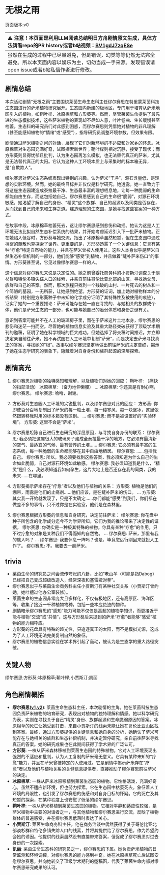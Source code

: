 # 无根之雨
页面版本:v0
 

| :warning: 注意！本页面是利用LLM阅读总结明日方舟剧情原文生成，具体方法请看repo的PR history或者b站视频：[BV1gdJ7zqESe](https://www.bilibili.com/video/BV1gdJ7zqESe/)         |
|:----------------------------|
| 虽然在生成的过程中已尽量避免，但是错误，幻觉等等仍然无法完全避免。所以本页面内容以娱乐为主，切勿当成一手来源。发现错误请open issue或者b站私信作者进行修改。|



## 剧情总结
本次活动剧情“无根之雨”主要围绕莱茵生命生态科主任缪尔赛思在特里蒙莱茵科技生态园进行的萨米植物研究展开。生态园内新建的极地区，专门用于培育从萨米地区引入的植物，如鞘叶榉、冰原棉草和方形葵等。然而，尽管莱茵生命提供了最先进的生态模拟技术，这些萨米植物的表现却不尽如人意，叶片卷曲、生长缓慢甚至枯萎。生态科的研究员们对此感到困惑，而缪尔赛思则凭借她对植物的非凡理解（甚至能感知植物的“情绪”或“感受”），指导研究员调整环境参数，但效果有限。

剧情通过萨米植物之间的对话，展现了它们对新环境的不适应和对家乡的怀念。冰原棉草对生态园充满好奇，试图探索新世界；鞘叶榉则相对沉静，接受了现状；而方形葵则显得忧郁且批判，认为生态园再怎么模拟，也无法替代真正的萨米，尤其是无法替代真正的太阳。它认为这种人工环境本质上与采集时的标本箱无异，是“自欺欺人”。

缪尔赛思对萨米生态系统表现出特别的兴趣，认为萨米“干净”，源石含量低，是理想的实验环境。然而，她的最终目标并非仅仅是科学研究。她透露，她一直致力于将这座生态园建造成泰拉最干净、生态最丰富的理想栖息地，让每一种脆弱的生命都能自由生存，而这包括她自己。缪尔赛思感到自己的生命很“脆弱”，对源石环境敏感，她渴望了解自己的身份、“精灵”这个族群、自己的起源以及同类是否存在，从而找到自己的未来和生存之道。建造理想的生态园，是她寻找这些答案的一种方式。

在故事中段，冰原棉草枯萎死去，这让缪尔赛思感到悲伤和动摇。她认为这是人工环境无法比拟自然生态补偿系统的结果，并开始考虑延迟引入下一批萨米植物。正在她陷入低谷时，方形葵与她交流，指出了冰原棉草虽然短暂，但在生态园中通过棉絮的飘散也算探索了世界。更重要的是，方形葵透露了一个关键信息：它具有某种“疗愈”特定自然物的能力，并且在萨米曾被人使用过。这些人本身似乎是萨米自然生态补偿机制的一部分，他们能够“感受”到植物，并且做着“缝补萨米伤口”的事情。方形葵甚至说，它见过像缪尔赛思一样的人。

这个信息对缪尔赛思来说是决定性的。她之前曾委托商务科的小贾斯汀调查关于淡杉群和特伦多镇失踪人口的线索，并亲自前往哥伦比亚北部的山区，寻找她父母、族群和自己的答案。然而，那次旅程只找到一个残破的山村、一片死去的树丛和一个简陋的墓园，一无所获，让她感到绝望。方形葵的证词，加上她对植物样本的分析结果（特别是方形葵种子中未知的化学成分证明了其特殊性及被使用的痕迹），证实了她的一个重要推论：萨米可能存在她一直在寻找的、与她相关的族群或个体，他们是萨米生态的一部分，也可能与她自己的脆弱体质和身份之谜有关。

意识到答案可能并不在人工的玻璃房子里，而在于萨米这片土地本身，缪尔赛思的悲伤和迷茫一扫而空。尽管她的植物信息实验及其重大路径突破获得了顶级学术期刊的邀稿，证明了她在科学领域的巨大成功，但她选择了将交稿时间推迟，并立即决定亲自前往萨米。她不再试图在人工环境中复制“萨米”，而是决定去萨米寻找真正的答案，寻找她的“根”。故事以缪尔赛思坚定地做出前往萨米的决定告终，揭示了她在生态学研究的表象下，隐藏着对自身身份和族群起源的深层探索。
## 剧情高光
1.  缪尔赛思对植物的独特感知和理解，以及植物们对她的回应：
    鞘叶榉: （痛快的指部活动）
    冰原棉草: （奋力地伸懒腰）
    ...
    冰原棉草: 你还真是有耐心啊，缪尔赛思。
    缪尔赛思: 哈哈，谢谢。

2.  方形葵对生态园人工环境的尖锐批判，以及缪尔赛思对此的回应：
    方形葵: 你即使百分百地复制出了萨米的每一粒土壤、每一缕寒风、每一块坚冰，这里依然跟转移我时用的标本箱没有区别。
    ...
    缪尔赛思: 而不是被设置好的“实验环境”。
    方形葵: 这里不会是“萨米”。

3.  缪尔赛思坦陈自己进行生态研究的深层原因，与寻找自身身份的联系：
    缪尔赛思: 我必须把这座很大的玻璃房子建成全泰拉最干净的地方，它必须有最清新的空气、最适宜的气候、最有营养的土壤......
    缪尔赛思: 它必须有最丰富的生态系统，每一种脆弱的生命都能够在其中自由地栖居。
    缪尔赛思: ......包括我自己。
    缪尔赛思: 所以，我必须要找到这些答案，我必须知道为什么自己的生命如此脆弱，自己对源石环境如此敏感。
    缪尔赛思: 我必须知道我是什么，“精灵”是什么，我必须知道我如何孕生，这片大地上是否还存在我的同类，我的未来......在哪里。

4.  方形葵揭示萨米存在“疗愈”者以及他们与植物的关系：
    方形葵: 植物是他们的绷带，雨露是他们的止痛剂......他们应该，是在缝补萨米的伤口。
    ...
    方形葵: 其实我一开始就发现了，只是不太确定......你们都能“感受”到我们，你们都在做差不多的事情，只不过你是在实验室，他们是在森林里。

5.  缪尔赛思根据方形葵的信息和自身研究，决定前往萨米：
    缪尔赛思: 你花盘中种子所包含的化学成分迄今不为学界所知，它们为我的推论带来了决定性的证据。
    缪尔赛思: 你确实是一种极其特殊的植物。你具有某种“疗愈”的作用，只不过疗愈的对象是某种我们不得而知的自然物。
    ...
    缪尔赛思: 萨米，那里有我的族人吗？
    ...
    缪尔赛思: 我要休息一阵吗？也是，毕竟您远行刚回来就投入工作了。
    缪尔赛思: 不。我要去一趟萨米。
## trivia
*   莱茵生命的研究员之间会流传夸张的八卦，比如“老山羊（可能是指Dabog）已经把自己变成超级改造人，经常深夜和塞雷娅对拳”。
*   缪尔赛思似乎与莱茵生命商务科主任小贾斯汀有某种社交关系（小贾斯汀曾约她，她吐槽过他办公室装修）。
*   莱茵生命的生态园非常庞大且多样化，不仅有极地区，还有高原区、海洋区等，收集了接近一千种植物物种，包括一些本应绝迹的物种。
*   剧情暗示缪尔赛思的“感知”能力可能不仅仅是高超的植物学知识，而更接近于能与植物“交流”或“共情”，这与方形葵后来提到的萨米“疗愈”者能够“感受”植物的能力相呼应。
*   方形葵的花盘具有特殊的趋光性，只追逐真正的太阳，而不是模拟光源，这成为了人工环境无法完美复制自然的象征。
*   缪尔赛思的植物信息实验在学术界引起了轰动，被认为是生态学的重大路径突破。
## 关键人物
缪尔赛思;方形葵;冰原棉草;鞘叶榉;小贾斯汀;凯丽
## 角色剧情概括
-   **缪尔赛思([v1](../chars/char_249_mlyss.md),[v2](../char_v3/char_249_mlyss.md))**: 莱茵生命生态科主任，本次剧情的主角。她在莱茵科技生态园负责萨米植物的培育研究，表现出对植物的独特理解和情感。她以科学研究为表，实则在寻找关于自己“精灵”身份、族群起源和生命脆弱原因的答案。冰原棉草的死亡让她受到打击，来自小贾斯汀的线索未能让她在哥伦比亚山区找到答案。最终，通过方形葵提供的关键信息和她自身的分析，她确认了萨米可能存在与她相关的族群和生态补偿机制，并决定暂停研究，亲自前往萨米寻找真正的答案。她的研究成果也在此期间获得了学术界的广泛认可。
-   **方形葵**: 一株从萨米森林移植到莱茵生态园的特殊植物。它对人工环境表现出强烈的不适应和批判，认为人工复制的萨米毫无意义。它具有某种未知的“疗愈”能力，并且在萨米曾被特定的人使用过。它是剧情中揭示萨米存在“疗愈”者以及他们与植物关系的关健信息提供者，直接推动了缪尔赛思前往萨米的决定。
-   **冰原棉草**: 一株从萨米冰原移植到莱茵生态园的植物。它性格活泼，充满好奇心，虽然不适应新环境，但也努力探索。它在生态园中枯萎死去，象征着人工环境的局限性，也引发了缪尔赛思的伤感和对自身目标的怀疑。它的死亡及其短暂的探索，在某种程度上也安慰了低落的缪尔赛思。
-   **鞘叶榉**: 一株从萨米移植到莱茵生态园的植物。它相对平静和适应性较强，是萨米植物中主要的对话者之一，与其他植物和缪尔赛思进行交流，反映了植物群体的普遍感受，并在缪尔赛思低落时表达了关心。
-   **小贾斯汀**: 莱茵生命商务科主任。他在商务洽谈中偶然获得了关于哥伦比亚北部淡杉群和特伦多镇失踪人口的线索，并将其提供给了缪尔赛思，作为希望约会她的诱因。他提供的线索虽然没有直接带来答案，但促成了缪尔赛思对过去身份的一次探索。
-   **凯丽**: 莱茵生命生态科的研究员之一，缪尔赛思的下属。她负责萨米植物的日常监测和环境调控，对缪尔赛思的能力感到神奇。她在冰原棉草死亡后试图安慰缪尔赛思，并向她转交了顶级学术期刊的邀稿函，代表了莱茵生命内部对缪尔赛思研究成果的认可。